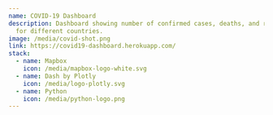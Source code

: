 ```yaml
---
name: COVID-19 Dashboard
description: Dashboard showing number of confirmed cases, deaths, and recoveries
  for different countries.
image: /media/covid-shot.png
link: https://covid19-dashboard.herokuapp.com/
stack:
  - name: Mapbox
    icon: /media/mapbox-logo-white.svg
  - name: Dash by Plotly
    icon: /media/logo-plotly.svg
  - name: Python
    icon: /media/python-logo.png
---
```


